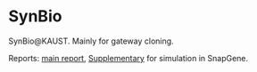 # SynBio
SynBio@KAUST. Mainly for gateway cloning.

Reports: [main report](https://github.com/RodenLuo/SynBio/blob/master/SynBio%20Lab%20Report%20Molecular%20Cloning%20by%20Gateway%20Cloning%20and%20Gibson%20(HiFi)%20DNA%20Assembly.pdf),
[Supplementary](https://github.com/RodenLuo/SynBio/blob/master/Supp.%20Molecular%20Cloning%20simulation%20in%20SnapGene.pdf) for simulation in SnapGene.

